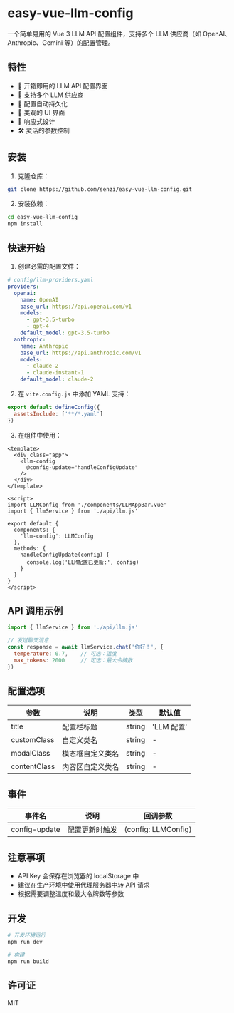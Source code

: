 # easy-vue-llm-config

一个简单易用的 Vue 3 LLM API 配置组件，支持多个 LLM 供应商（如 OpenAI、Anthropic、Gemini 等）的配置管理。

## 特性

- 🚀 开箱即用的 LLM API 配置界面
- 🔧 支持多个 LLM 供应商
- 💾 配置自动持久化
- 🎨 美观的 UI 界面
- 📱 响应式设计
- 🛠 灵活的参数控制

## 安装

1. 克隆仓库：

```bash
git clone https://github.com/senzi/easy-vue-llm-config.git
```

2. 安装依赖：

```bash
cd easy-vue-llm-config
npm install
```

## 快速开始

1. 创建必需的配置文件：

```yaml
# config/llm-providers.yaml
providers:
  openai:
    name: OpenAI
    base_url: https://api.openai.com/v1
    models:
      - gpt-3.5-turbo
      - gpt-4
    default_model: gpt-3.5-turbo
  anthropic:
    name: Anthropic
    base_url: https://api.anthropic.com/v1
    models:
      - claude-2
      - claude-instant-1
    default_model: claude-2
```

2. 在 `vite.config.js` 中添加 YAML 支持：

```javascript
export default defineConfig({
  assetsInclude: ['**/*.yaml']
})
```

3. 在组件中使用：

```vue
<template>
  <div class="app">
    <llm-config
      @config-update="handleConfigUpdate"
    />
  </div>
</template>

<script>
import LLMConfig from './components/LLMAppBar.vue'
import { llmService } from './api/llm.js'

export default {
  components: {
    'llm-config': LLMConfig
  },
  methods: {
    handleConfigUpdate(config) {
      console.log('LLM配置已更新:', config)
    }
  }
}
</script>
```

## API 调用示例

```javascript
import { llmService } from './api/llm.js'

// 发送聊天消息
const response = await llmService.chat('你好！', {
  temperature: 0.7,    // 可选：温度
  max_tokens: 2000     // 可选：最大令牌数
})
```

## 配置选项

| 参数 | 说明 | 类型 | 默认值 |
|------|------|------|--------|
| title | 配置栏标题 | string | 'LLM 配置' |
| customClass | 自定义类名 | string | - |
| modalClass | 模态框自定义类名 | string | - |
| contentClass | 内容区自定义类名 | string | - |

## 事件

| 事件名 | 说明 | 回调参数 |
|--------|------|----------|
| config-update | 配置更新时触发 | (config: LLMConfig) |

## 注意事项

- API Key 会保存在浏览器的 localStorage 中
- 建议在生产环境中使用代理服务器中转 API 请求
- 根据需要调整温度和最大令牌数等参数

## 开发

```bash
# 开发环境运行
npm run dev

# 构建
npm run build
```

## 许可证

MIT
